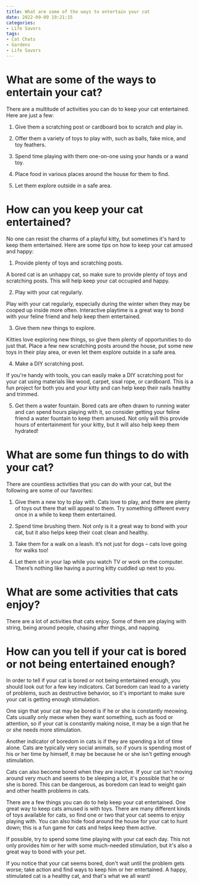 ```yaml
---
title: What are some of the ways to entertain your cat 
date: 2022-09-09 19:21:15
categories:
- Life Savors
tags:
- Cat Chats
- Gardens
- Life Savors
---
```



#  What are some of the ways to entertain your cat? 

There are a multitude of activities you can do to keep your cat entertained. Here are just a few:

1. Give them a scratching post or cardboard box to scratch and play in.

2. Offer them a variety of toys to play with, such as balls, fake mice, and toy feathers.

3. Spend time playing with them one-on-one using your hands or a wand toy.

4. Place food in various places around the house for them to find.

5. Let them explore outside in a safe area.

#  How can you keep your cat entertained?

No one can resist the charms of a playful kitty, but sometimes it's hard to keep them entertained. Here are some tips on how to keep your cat amused and happy:

1. Provide plenty of toys and scratching posts.

A bored cat is an unhappy cat, so make sure to provide plenty of toys and scratching posts. This will help keep your cat occupied and happy.

2. Play with your cat regularly.

Play with your cat regularly, especially during the winter when they may be cooped up inside more often. Interactive playtime is a great way to bond with your feline friend and help keep them entertained.

3. Give them new things to explore.

Kitties love exploring new things, so give them plenty of opportunities to do just that. Place a few new scratching posts around the house, put some new toys in their play area, or even let them explore outside in a safe area.

4. Make a DIY scratching post.

If you're handy with tools, you can easily make a DIY scratching post for your cat using materials like wood, carpet, sisal rope, or cardboard. This is a fun project for both you and your kitty and can help keep their nails healthy and trimmed.

5. Get them a water fountain.
Bored cats are often drawn to running water and can spend hours playing with it, so consider getting your feline friend a water fountain to keep them amused. Not only will this provide hours of entertainment for your kitty, but it will also help keep them hydrated!

#  What are some fun things to do with your cat?

There are countless activities that you can do with your cat, but the following are some of our favorites:

1. Give them a new toy to play with. Cats love to play, and there are plenty of toys out there that will appeal to them. Try something different every once in a while to keep them entertained.

2. Spend time brushing them. Not only is it a great way to bond with your cat, but it also helps keep their coat clean and healthy.

3. Take them for a walk on a leash. It’s not just for dogs – cats love going for walks too!

4. Let them sit in your lap while you watch TV or work on the computer. There’s nothing like having a purring kitty cuddled up next to you.

#  What are some activities that cats enjoy?

There are a lot of activities that cats enjoy. Some of them are playing with string, being around people, chasing after things, and napping.

#  How can you tell if your cat is bored or not being entertained enough?

In order to tell if your cat is bored or not being entertained enough, you should look out for a few key indicators. Cat boredom can lead to a variety of problems, such as destructive behavior, so it's important to make sure your cat is getting enough stimulation.

One sign that your cat may be bored is if he or she is constantly meowing. Cats usually only meow when they want something, such as food or attention, so if your cat is constantly making noise, it may be a sign that he or she needs more stimulation.

Another indicator of boredom in cats is if they are spending a lot of time alone. Cats are typically very social animals, so if yours is spending most of his or her time by himself, it may be because he or she isn't getting enough stimulation.

Cats can also become bored when they are inactive. If your cat isn't moving around very much and seems to be sleeping a lot, it's possible that he or she is bored. This can be dangerous, as boredom can lead to weight gain and other health problems in cats.

There are a few things you can do to help keep your cat entertained. One great way to keep cats amused is with toys. There are many different kinds of toys available for cats, so find one or two that your cat seems to enjoy playing with. You can also hide food around the house for your cat to hunt down; this is a fun game for cats and helps keep them active.

If possible, try to spend some time playing with your cat each day. This not only provides him or her with some much-needed stimulation, but it's also a great way to bond with your pet.

If you notice that your cat seems bored, don't wait until the problem gets worse; take action and find ways to keep him or her entertained. A happy, stimulated cat is a healthy cat, and that's what we all want!